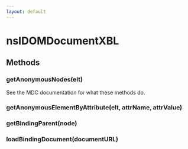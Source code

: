 ```yaml
---
layout: default
---
```


# nsIDOMDocumentXBL #

## Methods ##

### getAnonymousNodes(elt) ###
  
See the MDC documentation for what these methods do.  
  

### getAnonymousElementByAttribute(elt, attrName, attrValue) ###

### getBindingParent(node) ###

### loadBindingDocument(documentURL) ###
